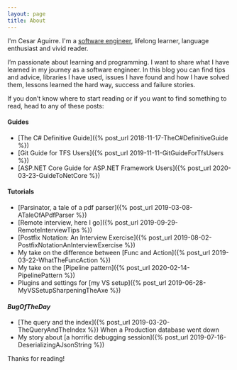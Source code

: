 ```yaml
---
layout: page
title: About
---
```


I'm Cesar Aguirre. I'm a [software engineer](https://github.com/canro91), lifelong learner, language enthusiast and vivid reader.

I’m passionate about learning and programming. I want to share what I have learned in my journey as a software engineer. In this blog you can find tips and advice, libraries I have used, issues I have found and how I have solved them, lessons learned the hard way, success and failure stories.

If you don’t know where to start reading or if you want to find something to read, head to any of these posts:

#### Guides

* [The C# Definitive Guide]({% post_url 2018-11-17-TheC#DefinitiveGuide %})
* [Git Guide for TFS Users]({% post_url 2019-11-11-GitGuideForTfsUsers  %})
* [ASP.NET Core Guide for ASP.NET Framework Users]({% post_url 2020-03-23-GuideToNetCore  %})

#### Tutorials

* [Parsinator, a tale of a pdf parser]({% post_url 2019-03-08-ATaleOfAPdfParser %})
* [Remote interview, here I go]({% post_url 2019-09-29-RemoteInterviewTips %})
* [Postfix Notation: An Interview Exercise]({% post_url 2019-08-02-PostfixNotationAnInterviewExercise %})
* My take on the difference between [Func and Action]({% post_url 2019-03-22-WhatTheFuncAction %})
* My take on the [Pipeline pattern]({% post_url 2020-02-14-PipelinePattern %})
* Plugins and settings for [my VS setup]({% post_url 2019-06-28-MyVSSetupSharpeningTheAxe %})

#### _BugOfTheDay_

* [The query and the index]({% post_url 2019-03-20-TheQueryAndTheIndex %}) When a Production database went down
* My story about [a horrific debugging session]({% post_url 2019-07-16-DeserializingAJsonString %})

Thanks for reading!
